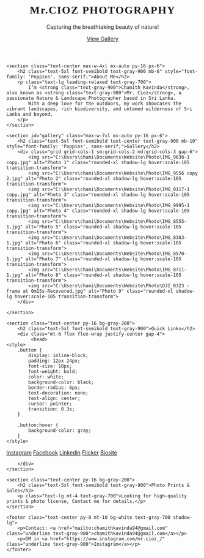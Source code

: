 <!DOCTYPE html>
<html lang="en">
<head>
    <meta charset="UTF-8">
    <meta name="viewport" content="width=device-width, initial-scale=1.0">
    <title>Mr.CIOZ PHOTOGRAPHY</title>
    <script src="https://cdn.tailwindcss.com"></script>
    <style>
        @import url('https://fonts.googleapis.com/css2?family=Libre+Baskerville:wght@700&display=swap');
    </style>
</head>
<body class="bg-gray-100 text-gray-800">
    <header class="text-center max-w-4xl mx-auto py-16 px-16 flex flex-col justify-center items-center text-center bg-gray-50 shadow-lg">
        <h1 class="text-7xl font-extrabold text-gray-900" style="font-family: 'Libre Baskerville', serif; letter-spacing: 2px;">Mr.CIOZ PHOTOGRAPHY</h1>
        <p class="mt-4 text-xl text-gray-700 max-w-3xl">
            Capturing the breathtaking beauty of nature!
        </p>
        <a href="#gallery" class="mt-6 px-6 py-3 bg-gray-900 text-white text-lg rounded-lg shadow-lg hover:bg-gray-700 transition">View Gallery</a>
    </header>
    
    <section class="text-center max-w-4xl mx-auto py-16 px-6">
        <h2 class="text-5xl font-semibold text-gray-900 mb-6" style="font-family: 'Poppins', sans-serif;">About Me</h2>
        <p class="text-lg leading-relaxed text-gray-700">
            I’m <strong class="text-gray-900">Chamith Kavinda</strong>, also known as <strong class="text-gray-900">Mr. Cioz</strong>, a passionate Nature & Landscape Photographer based in Sri Lanka. 
            With a deep love for the outdoors, my work showcases the vibrant landscapes, rich biodiversity, and untamed wilderness of Sri Lanka and beyond.
        </p>
    </section>
    
    <section id="gallery" class="max-w-7xl mx-auto py-16 px-6">
        <h2 class="text-5xl font-semibold text-center text-gray-900 mb-10" style="font-family: 'Poppins', sans-serif;">Gallery</h2>
        <div class="grid grid-cols-1 sm:grid-cols-2 md:grid-cols-3 gap-6">
            <img src="C:\Users\chami\Documents\Website\Photo\IMG_9638-1 copy.jpg" alt="Photo 1" class="rounded-xl shadow-lg hover:scale-105 transition-transform">
            <img src="C:\Users\chami\Documents\Website\Photo\IMG_9556 copy 2.jpg" alt="Photo 2" class="rounded-xl shadow-lg hover:scale-105 transition-transform">
            <img src="C:\Users\chami\Documents\Website\Photo\IMG_0117-1 copy.jpg" alt="Photo 3" class="rounded-xl shadow-lg hover:scale-105 transition-transform">
            <img src="C:\Users\chami\Documents\Website\Photo\IMG_9995-1 copy.jpg" alt="Photo 4" class="rounded-xl shadow-lg hover:scale-105 transition-transform">
            <img src="C:\Users\chami\Documents\Website\Photo\IMG_8555-1.jpg" alt="Photo 5" class="rounded-xl shadow-lg hover:scale-105 transition-transform">
            <img src="C:\Users\chami\Documents\Website\Photo\IMG_8383-1.jpg" alt="Photo 6" class="rounded-xl shadow-lg hover:scale-105 transition-transform">
            <img src="C:\Users\chami\Documents\Website\Photo\IMG_8570-1.jpg" alt="Photo 7" class="rounded-xl shadow-lg hover:scale-105 transition-transform">
            <img src="C:\Users\chami\Documents\Website\Photo\IMG_8711-1.jpg" alt="Photo 8" class="rounded-xl shadow-lg hover:scale-105 transition-transform">
            <img src="C:\Users\chami\Documents\Website\Photo\DJI_0323 - frame at 0m15s-Recovered.jpg" alt="Photo 9" class="rounded-xl shadow-lg hover:scale-105 transition-transform">
        </div>

    </section>
    
    <section class="text-center py-16 bg-gray-200">
        <h2 class="text-5xl font-semibold text-gray-900">Quick Links</h2>
        <div class="mt-6 flex flex-wrap justify-center gap-4">
             <head>
    <style>
        .button {
            display: inline-block;
            padding: 12px 24px;
            font-size: 18px;
            font-weight: bold;
            color: white;
            background-color: black;
            border-radius: 6px;
            text-decoration: none;
            text-align: center;
            cursor: pointer;
            transition: 0.3s;
        }

        .button:hover {
            background-color: gray;
        }
    </style>
</head>
<body>
             <a href="https://www.instagram.com/mr.cioz_" target="_blank" class="button">Instagram</a>
             <a href="https://web.facebook.com/mr.ciozpage/" target="_blank" class="button">Facebook</a>
             <a href="https://www.linkedin.com/in/chamith-kavinda-8b7b33323" target="_blank" class="button">Linkedin</a>
             <a href="https://www.flickr.com/photos/mrcioz" target="_blank" class="button">Flicker</a>
             <a href="https://bio.site/Mr.cioz_" target="_blank" class="button">Biosite</a>
            
        </div>
    </section>
    
    <section class="text-center py-16 bg-gray-200">
        <h2 class="text-5xl font-semibold text-gray-900">Photo Prints & Sales</h2>
        <p class="text-lg mt-4 text-gray-700">Looking for high-quality prints & photo license, Contact me for details.</p>
    </section>
    
    <footer class="text-center py-8 mt-10 bg-white text-gray-700 shadow-lg">
        <p>Contact: <a href="mailto:chamithkavinda94@gmail.com" class="underline text-gray-900">chamithkavinda94@gmail.com</a></p>
        <p>DM in <a href="https://www.instagram.com/mr.cioz_/" class="underline text-gray-900">Instagram</a></p>
    </footer>
</body>
</html>
